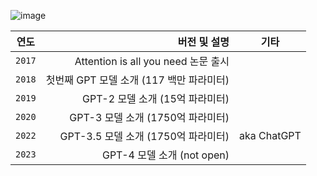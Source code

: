 ![image](https://github.com/khkwon01/AI-LLM/assets/8789421/8993e667-b7a7-478f-a993-229ffa1a8b60)

| 연도 | 버전 및 설명 | 기타 |
|---|---:|---|
| `2017` | Attention is all you need 논문 출시 |   | 
| `2018` | 첫번째 GPT 모델 소개 (117 백만 파라미터) |   | 
| `2019` | GPT-2 모델 소개   (15억 파라미터)   |   | 
| `2020` | GPT-3 모델 소개   (1750억 파라미터) |   | 
| `2022` | GPT-3.5 모델 소개 (1750억 파라미터) | aka ChatGPT  | 
| `2023` | GPT-4 모델 소개 (not open) |   | 
